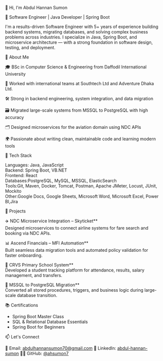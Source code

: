 👋 Hi, I'm Abdul Hannan Sumon

🚀 Software Engineer | Java Developer | Spring Boot 

I'm a results-driven Software Engineer with 5+ years of experience building backend systems, migrating databases, and solving complex business problems across industries. I specialize in Java, Spring Boot, and microservice architecture — with a strong foundation in software design, testing, and deployment.



🧠 About Me

🎓 BSc in Computer Science & Engineering from Daffodil International University

💼 Worked with international teams at Southtech Ltd and Adventure Dhaka Ltd.

🛠 Strong in backend engineering, system integration, and data migration

🗃 Migrated large-scale systems from MSSQL to PostgreSQL with high accuracy

🗂 Designed microservices for the aviation domain using NDC APIs

🌍 Passionate about writing clean, maintainable code and learning modern tools



 🧰 Tech Stack

Languages: Java, JavaScript  
Backend: Spring Boot, VB.NET  
Frontend: React  
Databases:PostgreSQL, MySQL, MSSQL, ElasticSearch  
Tools:Git, Maven, Docker, Tomcat, Postman, Apache JMeter, Locust, JUnit, Mockito  
Other:Google Docs, Google Sheets, Microsoft Word, Microsoft Excel, Power BI,Jira


📌 Projects

✈️ NDC Microservice Integration – Skyticket**  
  Designed microservices to connect airline systems for fare search and booking via NDC APIs.

📊 Ascend Financials – MFI Automation**  
  Built seamless data migration tools and automated policy validation for faster onboarding.

🏫 CRVS Primary School System**  
  Developed a student tracking platform for attendance, results, salary management, and transfers.

🔄 MSSQL to PostgreSQL Migration**  
  Converted all stored procedures, triggers, and business logic during large-scale database transition.



📚 Certifications

- Spring Boot Master Class  
- SQL & Relational Database Essentials  
- Spring Boot for Beginners



📫 Let's Connect

📧 Email: [abdulhannansumon70@gmail.com](mailto:abdulhannansumon70@gmail.com)
💼 LinkedIn: [abdul-hannan-sumon](https://linkedin.com/in/abdul-hannan-sumon-80a46a152/)
🧑‍💻 GitHub: [@ahsumon7](https://github.com/ahsumon7)



